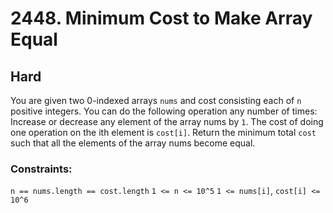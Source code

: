 # 2448. Minimum Cost to Make Array Equal

## Hard

You are given two 0-indexed arrays `nums` and cost consisting each of `n` positive integers. You can do the following
operation any number of times: Increase or decrease any element of the array nums by `1`. The cost of doing one
operation on the ith element is `cost[i]`. Return the minimum total `cost` such that all the elements of the array nums
become equal.

### Constraints:

`n == nums.length == cost.length`
`1 <= n <= 10^5`
`1 <= nums[i]`, `cost[i] <= 10^6`
